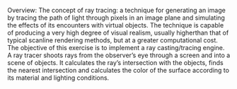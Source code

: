 Overview:
The concept of ray tracing: a technique for generating an image by tracing the path of light
through pixels in an image plane and simulating the effects of its encounters with virtual
objects. The technique is capable of producing a very high degree of visual realism, usually
higherthan that of typical scanline rendering methods, but at a greater computational cost.
The objective of this exercise is to implement a ray casting/tracing engine. A ray tracer shoots
rays from the observer’s eye through a screen and into a scene of objects. It calculates the ray’s
intersection with the objects, finds the nearest intersection and calculates the color of the
surface according to its material and lighting conditions. 
